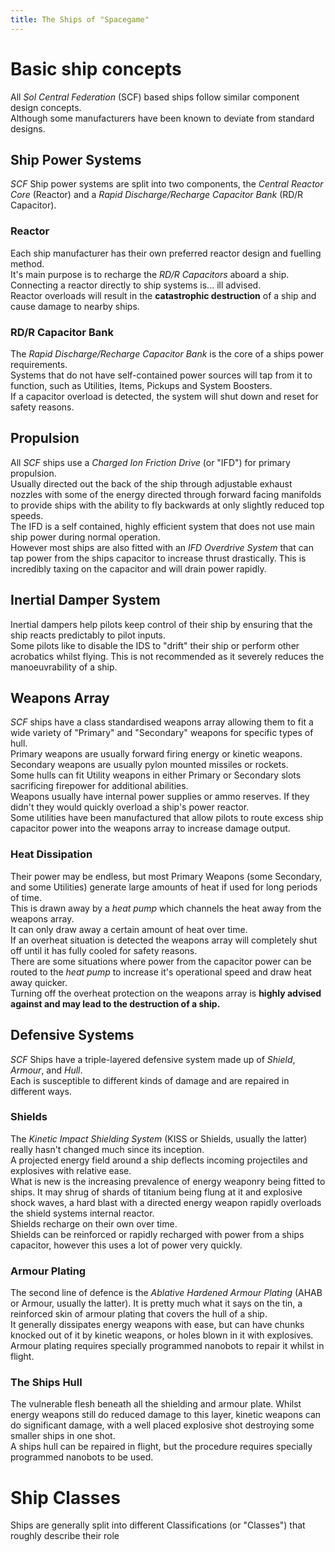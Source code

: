 ```yaml
---
title: The Ships of "Spacegame"
---
```

# Basic ship concepts
All *Sol Central Federation* (SCF) based ships follow similar component design concepts.  
Although some manufacturers have been known to deviate from standard designs.

## Ship Power Systems
*SCF* Ship power systems are split into two components, the *Central Reactor Core* (Reactor) and a *Rapid Discharge/Recharge Capacitor Bank* (RD/R Capacitor).
### Reactor
Each ship manufacturer has their own preferred reactor design and fuelling method.  
It's main purpose is to recharge the *RD/R Capacitors* aboard a ship.  
Connecting a reactor directly to ship systems is... ill advised.  
Reactor overloads will result in the **catastrophic destruction** of a ship and cause damage to nearby ships.
### RD/R Capacitor Bank
The *Rapid Discharge/Recharge Capacitor Bank* is the core of a ships power requirements.  
Systems that do not have self-contained power sources will tap from it to function, such as Utilities, Items, Pickups and System Boosters.  
If a capacitor overload is detected, the system will shut down and reset for safety reasons.

## Propulsion
All *SCF* ships use a *Charged Ion Friction Drive* (or "IFD") for primary propulsion.  
Usually directed out the back of the ship through adjustable exhaust nozzles with some of the energy directed through forward facing manifolds to provide ships with the ability to fly backwards at only slightly reduced top speeds.  
The IFD is a self contained, highly efficient system that does not use main ship power during normal operation.  
However most ships are also fitted with an *IFD Overdrive System* that can tap power from the ships capacitor to increase thrust drastically. This is incredibly taxing on the capacitor and will drain power rapidly.  

## Inertial Damper System
Inertial dampers help pilots keep control of their ship by ensuring that the ship reacts predictably to pilot inputs.  
Some pilots like to disable the IDS to "drift" their ship or perform other acrobatics whilst flying. This is not recommended as it severely reduces the manoeuvrability of a ship.

## Weapons Array
*SCF* ships have a class standardised weapons array allowing them to fit a wide variety of "Primary" and "Secondary" weapons for specific types of hull.  
Primary weapons are usually forward firing energy or kinetic weapons.  
Secondary weapons are usually pylon mounted missiles or rockets.  
Some hulls can fit Utility weapons in either Primary or Secondary slots sacrificing firepower for additional abilities.  
Weapons usually have internal power supplies or ammo reserves. If they didn't they would quickly overload a ship's power reactor.  
Some utilities have been manufactured that allow pilots to route excess ship capacitor power into the weapons array to increase damage output.
### Heat Dissipation
Their power may be endless, but most Primary Weapons (some Secondary, and some Utilities) generate large amounts of heat if used for long periods of time.  
This is drawn away by a *heat pump* which channels the heat away from the weapons array.  
It can only draw away a certain amount of heat over time.  
If an overheat situation is detected the weapons array will completely shut off until it has fully cooled for safety reasons.  
There are some situations where power from the capacitor power can be routed to the *heat pump* to increase it's operational speed and draw heat away quicker.  
Turning off the overheat protection on the weapons array is **highly advised against and may lead to the destruction of a ship.**

## Defensive Systems
*SCF* Ships have a triple-layered defensive system made up of *Shield*, *Armour*, and *Hull*.  
Each is susceptible to different kinds of damage and are repaired in different ways.
### Shields
The *Kinetic Impact Shielding System* (KISS or Shields, usually the latter) really hasn't changed much since its inception.  
A projected energy field around a ship deflects incoming projectiles and explosives with relative ease.  
What is new is the increasing prevalence of energy weaponry being fitted to ships. It may shrug of shards of titanium being flung at it and explosive shock waves, a hard blast with a directed energy weapon rapidly overloads the shield systems internal reactor.  
Shields recharge on their own over time.  
Shields can be reinforced or rapidly recharged with power from a ships capacitor, however this uses a lot of power very quickly.
### Armour Plating
The second line of defence is the *Ablative Hardened Armour Plating* (AHAB or Armour, usually the latter). It is pretty much what it says on the tin, a reinforced skin of armour plating that covers the hull of a ship.  
It generally dissipates energy weapons with ease, but can have chunks knocked out of it by kinetic weapons, or holes blown in it with explosives.  
Armour plating requires specially programmed nanobots to repair it whilst in flight.
### The Ships Hull
The vulnerable flesh beneath all the shielding and armour plate. Whilst energy weapons still do reduced damage to this layer, kinetic weapons can do significant damage, with a well placed explosive shot destroying some smaller ships in one shot.  
A ships hull can be repaired in flight, but the procedure requires specially programmed nanobots to be used.

# Ship Classes
Ships are generally split into different Classifications (or "Classes") that roughly describe their role
<!--stackedit_data:
eyJwcm9wZXJ0aWVzIjoiZXh0ZW5zaW9uczpcbiAgcHJlc2V0Oi
BnZm1cbiIsImhpc3RvcnkiOlsxMTkzMDEyNzY0LC0xMDM0MDI1
OTE3XX0=
-->